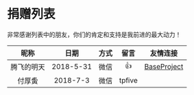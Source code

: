 # 捐赠列表非常感谢列表中的朋友，你们的肯定和支持是我前进的最大动力！|昵称|日期|方式|留言|友情连接||:---:|:---:|:---:|:---:|:---:||腾飞的明天|2018-5-31|微信|👍|[BaseProject](https://github.com/fly803/BaseProject)||付厚夤|2018-7-3|微信|tpfive||
